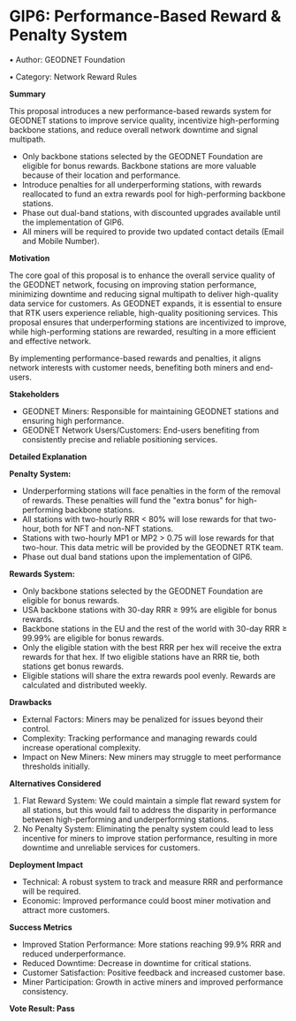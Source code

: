 GIP6: Performance-Based Reward & Penalty System
===============================================

• Author: GEODNET Foundation  

• Category: Network Reward Rules  

  

**Summary**

This proposal introduces a new performance-based rewards system for GEODNET stations to improve service quality, incentivize high-performing backbone stations, and reduce overall network downtime and signal multipath.  

*   Only backbone stations selected by the GEODNET Foundation are eligible for bonus rewards. Backbone stations are more valuable because of their location and performance.
*   Introduce penalties for all underperforming stations, with rewards reallocated to fund an extra rewards pool for high-performing backbone stations.
*   Phase out dual-band stations, with discounted upgrades available until the implementation of GIP6.
*   All miners will be required to provide two updated contact details (Email and Mobile Number).

**Motivation**

The core goal of this proposal is to enhance the overall service quality of the GEODNET network, focusing on improving station performance, minimizing downtime and reducing signal multipath to deliver high-quality data service for customers. As GEODNET expands, it is essential to ensure that RTK users experience reliable, high-quality positioning services. This proposal ensures that underperforming stations are incentivized to improve, while high-performing stations are rewarded, resulting in a more efficient and effective network.

By implementing performance-based rewards and penalties, it aligns network interests with customer needs, benefiting both miners and end-users.

  

**Stakeholders**

*   GEODNET Miners: Responsible for maintaining GEODNET stations and ensuring high performance.
*   GEODNET Network Users/Customers: End-users benefiting from consistently precise and reliable positioning services.

  

**Detailed Explanation**

**Penalty System:**

*   Underperforming stations will face penalties in the form of the removal of rewards. These penalties will fund the "extra bonus" for high-performing backbone stations.
*   All stations with two-hourly RRR < 80% will lose rewards for that two-hour, both for NFT and non-NFT stations.
*   Stations with two-hourly MP1 or MP2 > 0.75 will lose rewards for that two-hour. This data metric will be provided by the GEODNET RTK team.
*   Phase out dual band stations upon the implementation of GIP6.

**Rewards System:**

*   Only backbone stations selected by the GEODNET Foundation are eligible for bonus rewards.
*   USA backbone stations with 30-day RRR ≥ 99% are eligible for bonus rewards.
*   Backbone stations in the EU and the rest of the world with 30-day RRR ≥ 99.99% are eligible for bonus rewards.
*   Only the eligible station with the best RRR per hex will receive the extra rewards for that hex. If two eligible stations have an RRR tie, both stations get bonus rewards.
*   Eligible stations will share the extra rewards pool evenly. Rewards are calculated and distributed weekly.

  

**Drawbacks**

*   External Factors: Miners may be penalized for issues beyond their control.
*   Complexity: Tracking performance and managing rewards could increase operational complexity.
*   Impact on New Miners: New miners may struggle to meet performance thresholds initially.

  

**Alternatives Considered**

1.  Flat Reward System: We could maintain a simple flat reward system for all stations, but this would fail to address the disparity in performance between high-performing and underperforming stations.
2.  No Penalty System: Eliminating the penalty system could lead to less incentive for miners to improve station performance, resulting in more downtime and unreliable services for customers.

**Deployment Impact**

*   Technical: A robust system to track and measure RRR and performance will be required.
*   Economic: Improved performance could boost miner motivation and attract more customers.

  

**Success Metrics**

*   Improved Station Performance: More stations reaching 99.9% RRR and reduced underperformance.
*   Reduced Downtime: Decrease in downtime for critical stations.
*   Customer Satisfaction: Positive feedback and increased customer base.
*   Miner Participation: Growth in active miners and improved performance consistency.
 
 **Vote Result: Pass**